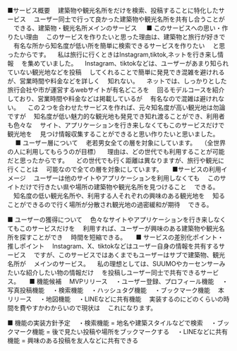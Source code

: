 ■サービス概要
　建築物や観光名所をだけを検索、投稿することに特化したサービス
　ユーザー同士で行って良かった建築物や観光名所を共有し合うことが
　できる、建築物・観光名所メインのサービス
　
■ このサービスへの思い・作りたい理由
　このサービスを作りたいと思った理由は、建築物と旅行が好きで
　有名な所から知名度が低い所を簡単に検索できるサービスを作りたい
　と思ったからです。
　私は旅行に行くときはInstagram,tiktok,ネットを行き来し情報
　を集めていました。
　Instagram、tiktokなどは、ユーザーがあまり知られていない観光地などを投稿
　してくれることで簡単に発見でき混雑を避けれるが、営業時間や料金などを詳しく
　知れない。
　ネットでは、しっかりとした旅行会社や市が運営するwebサイトが有名どころを
　回るモデルコースを紹介しており、営業時間や料金などは掲載しているが
　有名なので混雑は避けれない。
　この２つを合わせたサービスを作れば、元々知名度が高い観光地は勿論ですが
　知名度が低い魅力的な観光地も発見でき知れ渡ることができ、利用者も色々な
　サイト、アプリケーションを行き来しなくてもこのサービスだけで観光地を
　見つけ情報収集することができると思い作りたいと思いました。
　
■ ユーザー層について
　老若男女全ての層を対象にしています。
　（全世界の人に利用してもらうのが目標）
　理由は、どの世代でも利用することが可能だと思ったからです。
　どの世代でも行く距離は異なりますが、旅行や観光に行くことは
　可能なので全ての層を対象にしています。
　
■サービスの利用イメージ
　ユーザーは他のサイトやアプリケーションを利用しなくても
　このサイトだけで行きたい県や場所の建築物や観光名所を見つけること
　できる。
　知名度の低い観光名所や、利用する人それぞれの興味のある観光地を
　知ることができるので行く場所が分散され観光地の過密緩和が期待
　できる。

■ ユーザーの獲得について
　色々なサイトやアプリケーションを行き来しなくてもこのサービスだけを
　利用すれば、ユーザーが興味のある建築物や観光名所を探すことができ
　時間を短縮できる。
　
■ サービスの差別化ポイント・推しポイント
　Instagram、X、tiktokなどはユーザー自身の情報を共有するサービス
　ですが、このサービスではあくまでもユーザーはサブで建築物、観光名所が
　メインのサービス。
　私の理想としては、SUUMOやカーセンサーみたいな紹介したい物の情報だけ
　を投稿しユーザー同士で共有できるサービス。
　
■ 機能候補
　MVPリリース
　・ユーザー登録、プロフィール機能
　・写真投稿機能
　・検索機能
　・ハッシュタグ機能
　・ブックマーク機能
　本リリース
　・地図機能
　・LINEなどに共有機能
　実装するのにどのくらいの時間を費やすかわからいので現状は
　これになります。

■ 機能の実装方針予定
　・検索機能 = 地名や建築スタイルなどで検索
　・ブックマーク機能 = 後で見たい投稿や場所をブックマークする
　・LINEなどに共有機能 = 興味のある投稿を友人などに共有できる
